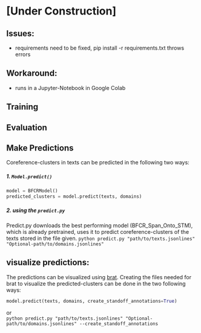 # [Under Construction]

## Issues:
* requirements need to be fixed, pip install -r requirements.txt throws errors

## Workaround:
* runs in a Jupyter-Notebook in Google Colab

## Training

## Evaluation

## Make Predictions
Coreference-clusters in texts can be predicted in the following two ways:
##### 1. ```Model.predict()```
```python
model = BFCRModel()
predicted_clusters = model.predict(texts, domains)
```
##### 2. using the ```predict.py```
Predict.py downloads the best performing model (BFCR_Span_Onto_STM), which is already pretrained, uses it to predict coreference-clusters of the texts stored in the file given. 
```python predict.py "path/to/texts.jsonlines" "Optional-path/to/domains.jsonlines"```

## visualize predictions:
The predictions can be visualized using [brat](https://brat.nlplab.org/). Creating the files needed for brat to visualize the predicted-clusters can be done in the two following ways:
```python
model.predict(texts, domains, create_standoff_annotations=True)
```
or \
```python predict.py "path/to/texts.jsonlines" "Optional-path/to/domains.jsonlines" --create_standoff_annotations```